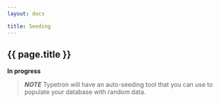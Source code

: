 ```yaml
---
layout: docs

title: Seeding
---
```


## {{ page.title }}
__In progress__

> **_NOTE_** Typetron will have an auto-seeding tool that you can use to populate your database with random data.
